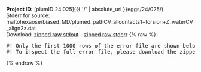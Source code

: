 **Project ID:** [plumID:24.025]({{ '/' | absolute_url }}eggs/24/025/)  
Stderr for source:  maltohexaose/biased_MD/plumed_pathCV_allcontacts1+torsion+Z_waterCV_align2z.dat   
Download: [zipped raw stdout](plumed_pathCV_allcontacts1+torsion+Z_waterCV_align2z.dat.plumed.stdout.txt.zip) - [zipped raw stderr](plumed_pathCV_allcontacts1+torsion+Z_waterCV_align2z.dat.plumed.stderr.txt.zip) 
{% raw %}
<pre>
#! Only the first 1000 rows of the error file are shown below
#! To inspect the full error file, please download the zipped raw stderr file above
</pre>
{% endraw %}
